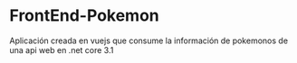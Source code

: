 # FrontEnd-Pokemon
Aplicación creada en vuejs que consume la información de pokemonos de una api web en .net core 3.1

